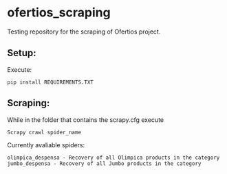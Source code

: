 # ofertios_scraping
Testing repository for the scraping of Ofertios project.


## Setup:

Execute:

    pip install REQUIREMENTS.TXT



## Scraping:

While in the folder that contains the scrapy.cfg execute 

    Scrapy crawl spider_name


Currently avaliable spiders:

    olimpica_despensa - Recovery of all Olimpica products in the category
    jumbo_despensa - Recovery of all Jumbo products in the category
